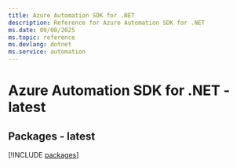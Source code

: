 ```yaml
---
title: Azure Automation SDK for .NET
description: Reference for Azure Automation SDK for .NET
ms.date: 09/08/2025
ms.topic: reference
ms.devlang: dotnet
ms.service: automation
---
```

# Azure Automation SDK for .NET - latest
## Packages - latest
[!INCLUDE [packages](automation-index.md)]